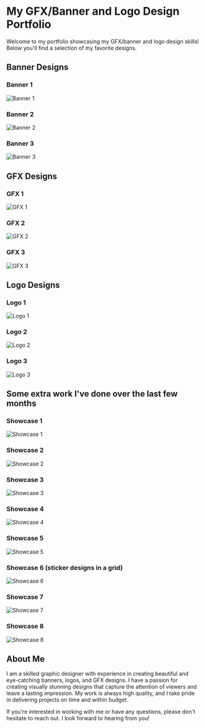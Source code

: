 # My GFX/Banner and Logo Design Portfolio

Welcome to my portfolio showcasing my GFX/banner and logo design skills! Below you'll find a selection of my favorite designs.

## Banner Designs

### Banner 1

![Banner 1](banner1.png)

### Banner 2

![Banner 2](banner2.png)

### Banner 3

![Banner 3](banner3.png)

## GFX Designs

### GFX 1

![GFX 1](gfx1.png)

### GFX 2

![GFX 2](gfx2fix.png)

### GFX 3

![GFX 3](gfx3fix.png)

## Logo Designs

### Logo 1

![Logo 1](logo1fix.png)

### Logo 2

![Logo 2](logo2.png)

### Logo 3

![Logo 3](logo3fix.png)

## Some extra work I've done over the last few months

### Showcase 1
![Showcase 1](extra1fix.png)

### Showcase 2
![Showcase 2](extra2.png)

### Showcase 3
![Showcase 3](extra3.png)

### Showcase 4
![Showcase 4](extra4.png)

### Showcase 5
![Showcase 5](extra5fix.png)

### Showcase 6 (sticker designs in a grid)
![Showcase 6](extra6.png)

### Showcase 7 
![Showcase 7](extra7.png)

### Showcase 8
![Showcase 8](extra8.png)

## About Me

I am a skilled graphic designer with experience in creating beautiful and eye-catching banners, logos, and GFX designs. I have a passion for creating visually stunning designs that capture the attention of viewers and leave a lasting impression. My work is always high quality, and I take pride in delivering projects on time and within budget.

If you're interested in working with me or have any questions, please don't hesitate to reach out. I look forward to hearing from you!
